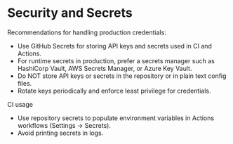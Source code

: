 # Security and Secrets

Recommendations for handling production credentials:

- Use GitHub Secrets for storing API keys and secrets used in CI and Actions.
- For runtime secrets in production, prefer a secrets manager such as HashiCorp Vault, AWS Secrets Manager, or Azure Key Vault.
- Do NOT store API keys or secrets in the repository or in plain text config files.
- Rotate keys periodically and enforce least privilege for credentials.

CI usage

- Use repository secrets to populate environment variables in Actions workflows (Settings → Secrets).
- Avoid printing secrets in logs.
